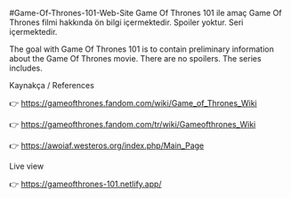 #Game-Of-Thrones-101-Web-Site
Game Of Thrones 101 ile amaç Game Of Thrones filmi hakkında ön bilgi içermektedir. Spoiler yoktur. Seri içermektedir.

The goal with Game Of Thrones 101 is to contain preliminary information about the Game Of Thrones movie. There are no spoilers. The series includes.

Kaynakça / References


👉 https://gameofthrones.fandom.com/wiki/Game_of_Thrones_Wiki

👉 https://gameofthrones.fandom.com/tr/wiki/Gameofthrones_Wiki

👉 https://awoiaf.westeros.org/index.php/Main_Page


Live view

👉 https://gameofthrones-101.netlify.app/

